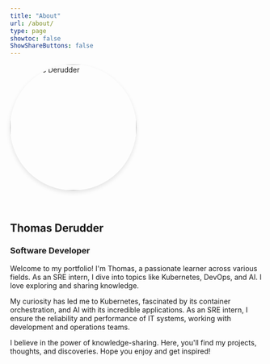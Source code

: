 ```yaml
---
title: "About"
url: /about/
type: page
showtoc: false
ShowShareButtons: false
---
```


<style>
  .about-container {
    display: flex;
    align-items: center; /* vertical center */
    gap: 2rem;
    flex-wrap: wrap;
  }

  .about-text {
    flex: 1;
    min-width: 250px;
  }

  @media (max-width: 768px) {
    .about-container {
      flex-direction: column;
      align-items: center;
      text-align: center;
    }
    .about-text {
      min-width: auto;
    }
    img.about-image {
      width: 70vw !important;
      max-width: 250px !important;
      height: 70vw !important;
      max-height: 250px !important;
      margin-bottom: 1rem;
      object-position: center center !important;
    }
  }
</style>

<div class="about-container">
  <img
    src="/images/me.jpg"
    alt="Thomas Derudder"
    class="about-image"
    style="
      width: 250px;
      height: 250px;
      border-radius: 50%;
      object-fit: cover;
      object-position: center center;
      display: block;
      box-shadow: 0 4px 8px rgba(0,0,0,0.1);
    "
  />

  <div class="about-text">
  
  ## Thomas Derudder

  ### Software Developer

  Welcome to my portfolio! I'm Thomas, a passionate learner across various fields. As an SRE intern, I dive into topics like Kubernetes, DevOps, and AI. I love exploring and sharing knowledge.

  My curiosity has led me to Kubernetes, fascinated by its container orchestration, and AI with its incredible applications. As an SRE intern, I ensure the reliability and performance of IT systems, working with development and operations teams.

  I believe in the power of knowledge-sharing. Here, you'll find my projects, thoughts, and discoveries. Hope you enjoy and get inspired!

  </div>
</div>

